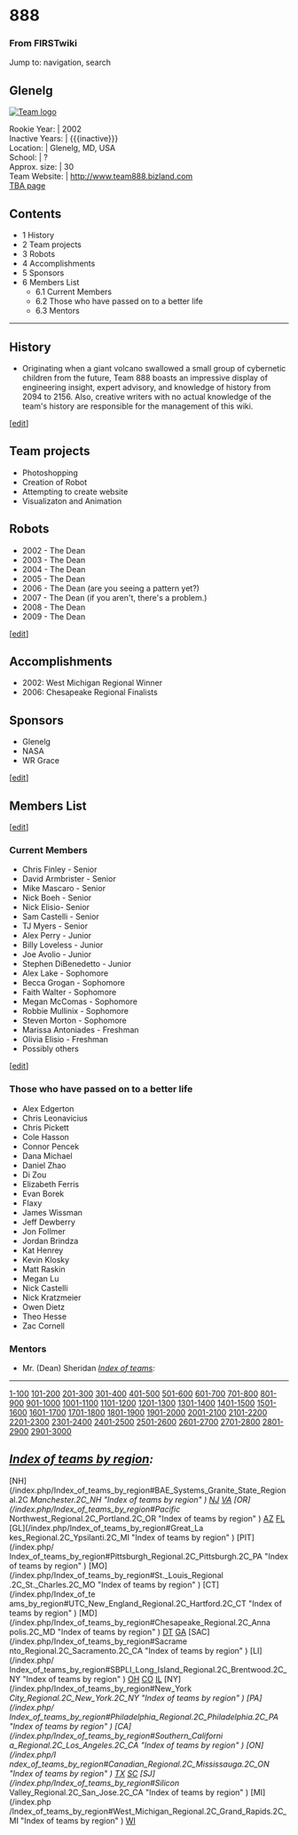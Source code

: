 # 888

### From FIRSTwiki

Jump to: navigation, search

Glenelg  
---  
  
[![Team
logo](/media/c/c5/Team888WhiteLogo.jpg)](/index.php/Image:Team888WhiteLogo.jpg
"Team logo" )  
  
Rookie Year: | 2002  
Inactive Years: | {{{inactive}}}  
Location: | Glenelg, MD, USA  
School: | ?  
Approx. size: | 30  
Team Website: | <http://www.team888.bizland.com>  
[TBA page](http://www.thebluealliance.net/tbatv/team.php?team=888
"http://www.thebluealliance.net/tbatv/team.php?team=888" )  
  
  

  

## Contents

  * 1 History
  * 2 Team projects
  * 3 Robots
  * 4 Accomplishments
  * 5 Sponsors
  * 6 Members List
    * 6.1 Current Members
    * 6.2 Those who have passed on to a better life
    * 6.3 Mentors  
---  
  

## History

  * Originating when a giant volcano swallowed a small group of cybernetic children from the future, Team 888 boasts an impressive display of engineering insight, expert advisory, and knowledge of history from 2094 to 2156. Also, creative writers with no actual knowledge of the team's history are responsible for the management of this wiki. 

[[edit](/index.php?title=888&action=edit&section=2 "Edit section: Team
projects" )]

## Team projects

  * Photoshopping 
  * Creation of Robot 
  * Attempting to create website 
  * Visualizaton and Animation 


## Robots

  * 2002 - The Dean 
  * 2003 - The Dean 
  * 2004 - The Dean 
  * 2005 - The Dean 
  * 2006 - The Dean (are you seeing a pattern yet?) 
  * 2007 - The Dean (if you aren't, there's a problem.) 
  * 2008 - The Dean 
  * 2009 - The Dean 

[[edit](/index.php?title=888&action=edit&section=4 "Edit section:
Accomplishments" )]

## Accomplishments

  * 2002: West Michigan Regional Winner 
  * 2006: Chesapeake Regional Finalists 


## Sponsors

  * Glenelg 
  * NASA 
  * WR Grace 

[[edit](/index.php?title=888&action=edit&section=6 "Edit section: Members
List" )]

## Members List

[[edit](/index.php?title=888&action=edit&section=7 "Edit section: Current
Members" )]

### Current Members

  * Chris Finley - Senior 
  * David Armbrister - Senior 
  * Mike Mascaro - Senior 
  * Nick Boeh - Senior 
  * Nick Elisio- Senior 
  * Sam Castelli - Senior 
  * TJ Myers - Senior 
  * Alex Perry - Junior 
  * Billy Loveless - Junior 
  * Joe Avolio - Junior 
  * Stephen DiBenedetto - Junior 
  * Alex Lake - Sophomore 
  * Becca Grogan - Sophomore 
  * Faith Walter - Sophomore 
  * Megan McComas - Sophomore 
  * Robbie Mullinix - Sophomore 
  * Steven Morton - Sophomore 
  * Marissa Antoniades - Freshman 
  * Olivia Elisio - Freshman 
  * Possibly others 

[[edit](/index.php?title=888&action=edit&section=8 "Edit section: Those who
have passed on to a better life" )]

### Those who have passed on to a better life

  * Alex Edgerton 
  * Chris Leonavicius 
  * Chris Pickett 
  * Cole Hasson 
  * Connor Pencek 
  * Dana Michael 
  * Daniel Zhao 
  * Di Zou 
  * Elizabeth Ferris 
  * Evan Borek 
  * Flaxy 
  * James Wissman 
  * Jeff Dewberry 
  * Jon Follmer 
  * Jordan Brindza 
  * Kat Henrey 
  * Kevin Klosky 
  * Matt Raskin 
  * Megan Lu 
  * Nick Castelli 
  * Nick Kratzmeier 
  * Owen Dietz 
  * Theo Hesse 
  * Zac Cornell 


### Mentors

  * Mr. (Dean) Sheridan 
_[Index of teams](/index.php/Index_of_teams "Index of teams" ):_  
---  
  
[1-100](/index.php/Index_of_teams#1-100 "Index of teams" )
[101-200](/index.php/Index_of_teams#101-200 "Index of teams" )
[201-300](/index.php/Index_of_teams#201-300 "Index of teams" )
[301-400](/index.php/Index_of_teams#301-400 "Index of teams" )
[401-500](/index.php/Index_of_teams#401-500 "Index of teams" )
[501-600](/index.php/Index_of_teams#501-600 "Index of teams" )
[601-700](/index.php/Index_of_teams#601-700 "Index of teams" )
[701-800](/index.php/Index_of_teams#701-800 "Index of teams" )
[801-900](/index.php/Index_of_teams#801-900 "Index of teams" )
[901-1000](/index.php/Index_of_teams#901-1000 "Index of teams" )
[1001-1100](/index.php/Index_of_teams#1001-1100 "Index of teams" )
[1101-1200](/index.php/Index_of_teams#1101-1200 "Index of teams" )
[1201-1300](/index.php/Index_of_teams#1201-1300 "Index of teams" )
[1301-1400](/index.php/Index_of_teams#1301-1400 "Index of teams" )
[1401-1500](/index.php/Index_of_teams#1401-1500 "Index of teams" )
[1501-1600](/index.php/Index_of_teams#1501-1600 "Index of teams" )
[1601-1700](/index.php/Index_of_teams#1601-1700 "Index of teams" )
[1701-1800](/index.php/Index_of_teams#1701-1800 "Index of teams" )
[1801-1900](/index.php/Index_of_teams#1801-1900 "Index of teams" )
[1901-2000](/index.php/Index_of_teams#1901-2000 "Index of teams" )
[2001-2100](/index.php/Index_of_teams#2001-2100 "Index of teams" )
[2101-2200](/index.php/Index_of_teams#2101-2200 "Index of teams" )
[2201-2300](/index.php/Index_of_teams#2201-2300 "Index of teams" )
[2301-2400](/index.php/Index_of_teams#2301-2400 "Index of teams" )
[2401-2500](/index.php/Index_of_teams#2401-2500 "Index of teams" )
[2501-2600](/index.php/Index_of_teams#2501-2600 "Index of teams" )
[2601-2700](/index.php/Index_of_teams#2601-2700 "Index of teams" )
[2701-2800](/index.php/Index_of_teams#2701-2800 "Index of teams" )
[2801-2900](/index.php/Index_of_teams#2801-2900 "Index of teams" )
[2901-3000](/index.php/Index_of_teams#2901-3000 "Index of teams" )  
  
_[Index of teams by region](/index.php/Index_of_teams_by_region "Index of
teams by region" ):_  
---  
  
[NH](/index.php/Index_of_teams_by_region#BAE_Systems_Granite_State_Regional.2C
_Manchester.2C_NH "Index of teams by region" )
[NJ](/index.php/Index_of_teams_by_region#New_Jersey_Regional.2C_Trenton.2C_NJ
"Index of teams by region" )
[VA](/index.php/Index_of_teams_by_region#NASA.2FVCU_Regional.2C_Richmond.2C_VA
"Index of teams by region" ) [OR](/index.php/Index_of_teams_by_region#Pacific_
Northwest_Regional.2C_Portland.2C_OR "Index of teams by region" )
[AZ](/index.php/Index_of_teams_by_region#Arizona_Regional.2C_Phoenix.2C_AZ
"Index of teams by region" )
[FL](/index.php/Index_of_teams_by_region#Florida_Regional.2C_Orlando.2C_FL
"Index of teams by region" ) [GL](/index.php/Index_of_teams_by_region#Great_La
kes_Regional.2C_Ypsilanti.2C_MI "Index of teams by region" ) [PIT](/index.php/
Index_of_teams_by_region#Pittsburgh_Regional.2C_Pittsburgh.2C_PA "Index of
teams by region" ) [MO](/index.php/Index_of_teams_by_region#St._Louis_Regional
.2C_St._Charles.2C_MO "Index of teams by region" ) [CT](/index.php/Index_of_te
ams_by_region#UTC_New_England_Regional.2C_Hartford.2C_CT "Index of teams by
region" ) [MD](/index.php/Index_of_teams_by_region#Chesapeake_Regional.2C_Anna
polis.2C_MD "Index of teams by region" )
[DT](/index.php/Index_of_teams_by_region#Detroit_Regional.2C_Detroit.2C_MI
"Index of teams by region" )
[GA](/index.php/Index_of_teams_by_region#Peachtree_Regional.2C_Duluth.2C_GA
"Index of teams by region" ) [SAC](/index.php/Index_of_teams_by_region#Sacrame
nto_Regional.2C_Sacramento.2C_CA "Index of teams by region" ) [LI](/index.php/
Index_of_teams_by_region#SBPLI_Long_Island_Regional.2C_Brentwood.2C_NY "Index
of teams by region" )
[OH](/index.php/Index_of_teams_by_region#Buckeye_Regional.2C_Cleveland.2C_OH
"Index of teams by region" )
[CO](/index.php/Index_of_teams_by_region#Colorado_Regional.2C_Denver.2C_CO
"Index of teams by region" )
[IL](/index.php/Index_of_teams_by_region#Midwest_Regional.2C_Evanston.2C_IL
"Index of teams by region" ) [NY](/index.php/Index_of_teams_by_region#New_York
_City_Regional.2C_New_York.2C_NY "Index of teams by region" ) [PA](/index.php/
Index_of_teams_by_region#Philadelphia_Regional.2C_Philadelphia.2C_PA "Index of
teams by region" ) [CA](/index.php/Index_of_teams_by_region#Southern_Californi
a_Regional.2C_Los_Angeles.2C_CA "Index of teams by region" ) [ON](/index.php/I
ndex_of_teams_by_region#Canadian_Regional.2C_Mississauga.2C_ON "Index of teams
by region" )
[TX](/index.php/Index_of_teams_by_region#Lone_Star_Regional.2C_Houston.2C_TX
"Index of teams by region" )
[SC](/index.php/Index_of_teams_by_region#Palmetto_Regional.2C_Columbia.2C_SC
"Index of teams by region" ) [SJ](/index.php/Index_of_teams_by_region#Silicon_
Valley_Regional.2C_San_Jose.2C_CA "Index of teams by region" ) [MI](/index.php
/Index_of_teams_by_region#West_Michigan_Regional.2C_Grand_Rapids.2C_MI "Index
of teams by region" )
[WI](/index.php/Index_of_teams_by_region#Wisconsin_Regional.2C_Milwaukee.2C_WI
"Index of teams by region" )  
  
